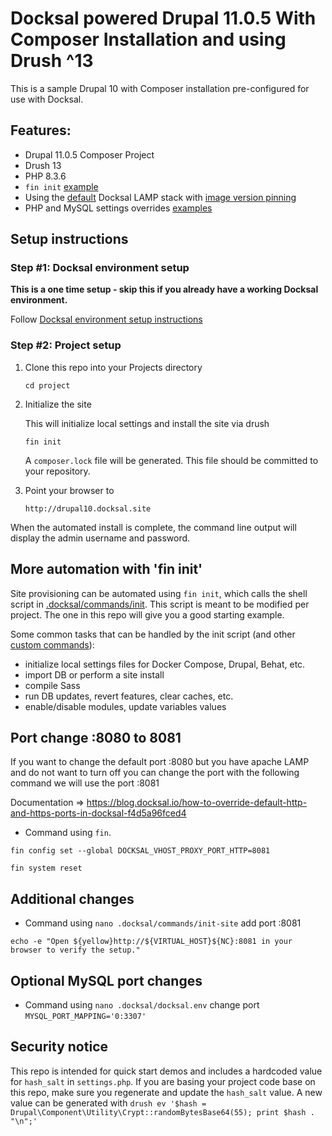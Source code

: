 # Docksal powered Drupal 11.0.5 With Composer Installation and using Drush ^13

This is a sample Drupal 10 with Composer installation pre-configured for use with Docksal.

## Features:

- Drupal 11.0.5 Composer Project
- Drush 13
- PHP 8.3.6
- `fin init` [example](.docksal/commands/init)
- Using the [default](.docksal/docksal.env#L9) Docksal LAMP stack with [image version pinning](.docksal/docksal.env#L13-L15)
- PHP and MySQL settings overrides [examples](.docksal/etc)

## Setup instructions

### Step #1: Docksal environment setup

**This is a one time setup - skip this if you already have a working Docksal environment.**

Follow [Docksal environment setup instructions](https://docs.docksal.io/getting-started/setup/)

### Step #2: Project setup

1. Clone this repo into your Projects directory

   ```
   cd project
   ```

2. Initialize the site

   This will initialize local settings and install the site via drush

   ```
   fin init
   ```

   A `composer.lock` file will be generated. This file should be committed to your repository.

3. Point your browser to

   ```
   http://drupal10.docksal.site
   ```

When the automated install is complete, the command line output will display the admin username and password.

## More automation with 'fin init'

Site provisioning can be automated using `fin init`, which calls the shell script in [.docksal/commands/init](.docksal/commands/init).
This script is meant to be modified per project. The one in this repo will give you a good starting example.

Some common tasks that can be handled by the init script (and other [custom commands](https://docs.docksal.io/fin/custom-commands/)):

- initialize local settings files for Docker Compose, Drupal, Behat, etc.
- import DB or perform a site install
- compile Sass
- run DB updates, revert features, clear caches, etc.
- enable/disable modules, update variables values

## Port change :8080 to 8081

If you want to change the default port :8080 but you have apache LAMP and do not want to turn off you can change the port with the following command we will use the port :8081

Documentation => https://blog.docksal.io/how-to-override-default-http-and-https-ports-in-docksal-f4d5a96fced4

- Command using `fin`.

```
fin config set --global DOCKSAL_VHOST_PROXY_PORT_HTTP=8081
```

```
fin system reset
```

## Additional changes

- Command using `nano .docksal/commands/init-site` add port :8081

```
echo -e "Open ${yellow}http://${VIRTUAL_HOST}${NC}:8081 in your browser to verify the setup."
```

## Optional MySQL port changes

- Command using `nano .docksal/docksal.env` change port `MYSQL_PORT_MAPPING='0:3307'`

## Security notice

This repo is intended for quick start demos and includes a hardcoded value for `hash_salt` in `settings.php`.
If you are basing your project code base on this repo, make sure you regenerate and update the `hash_salt` value.
A new value can be generated with `drush ev '$hash = Drupal\Component\Utility\Crypt::randomBytesBase64(55); print $hash . "\n";'`
